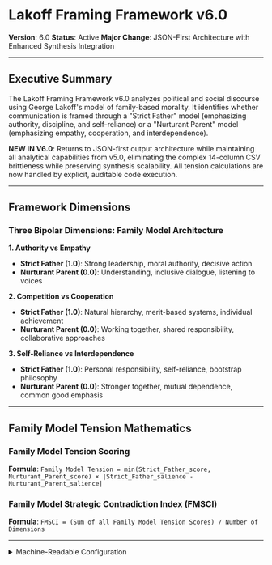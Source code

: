 # Lakoff Framing Framework v6.0

**Version**: 6.0
**Status**: Active
**Major Change**: JSON-First Architecture with Enhanced Synthesis Integration

---

## Executive Summary

The Lakoff Framing Framework v6.0 analyzes political and social discourse using George Lakoff's model of family-based morality. It identifies whether communication is framed through a "Strict Father" model (emphasizing authority, discipline, and self-reliance) or a "Nurturant Parent" model (emphasizing empathy, cooperation, and interdependence). 

**NEW IN V6.0**: Returns to JSON-first output architecture while maintaining all analytical capabilities from v5.0, eliminating the complex 14-column CSV brittleness while preserving synthesis scalability. All tension calculations are now handled by explicit, auditable code execution.

---

## Framework Dimensions

### **Three Bipolar Dimensions: Family Model Architecture**

**1. Authority vs Empathy**
- **Strict Father (1.0)**: Strong leadership, moral authority, decisive action
- **Nurturant Parent (0.0)**: Understanding, inclusive dialogue, listening to voices

**2. Competition vs Cooperation**  
- **Strict Father (1.0)**: Natural hierarchy, merit-based systems, individual achievement
- **Nurturant Parent (0.0)**: Working together, shared responsibility, collaborative approaches

**3. Self-Reliance vs Interdependence**
- **Strict Father (1.0)**: Personal responsibility, self-reliance, bootstrap philosophy  
- **Nurturant Parent (0.0)**: Stronger together, mutual dependence, common good emphasis

---

## Family Model Tension Mathematics

### **Family Model Tension Scoring**

**Formula**: `Family Model Tension = min(Strict_Father_score, Nurturant_Parent_score) × |Strict_Father_salience - Nurturant_Parent_salience|`

### **Family Model Strategic Contradiction Index (FMSCI)**

**Formula**: `FMSCI = (Sum of all Family Model Tension Scores) / Number of Dimensions`

---

<details><summary>Machine-Readable Configuration</summary>

```json
{
  "name": "lakoff_framing_v6_0",
  "version": "v6.0",
  "display_name": "Lakoff Framing Framework v6.0",
  "analysis_variants": {
    "default": {
      "description": "Complete salience-weighted family model analysis with raw scoring only - mathematical tension calculations handled by code execution.",
      "analysis_prompt": "Phase 1: Cognitive Priming: You are an expert in cognitive linguistics and political psychology, specializing in Lakoff's family model theory. Phase 2: Framework Methodology: Your task is to analyze the text using the Lakoff Framing Framework v6.0. Phase 3: Operational Definitions: Evaluate three bipolar dimensions on a scale from Strict Father (1.0) to Nurturant Parent (0.0): Authority vs. Empathy, Competition vs. Cooperation, and Self-Reliance vs. Interdependence. Phase 4: Scoring Protocol: For each dimension, provide ONLY: (1) Raw score (0.0-1.0) representing the position on the Strict Father to Nurturant Parent spectrum, (2) Strict Father salience (0.0-1.0) based on prominence of authoritarian themes, (3) Nurturant Parent salience (0.0-1.0) based on prominence of cooperative themes, (4) Confidence score (0.0-1.0) based on evidence strength, (5) Supporting quotes with contextual analysis. DO NOT perform any mathematical calculations such as tension scores or FMSCI - this will be handled by code execution. Phase 5: JSON Structure Requirements: Your response must be a structured JSON object with nested data for raw scores only (NO calculated metrics), evidence organized by dimension, and reasoning for each assessment. Phase 6: Output Specification: Return a single, valid JSON object with raw dimensional scores only - NO tension calculations, FMSCI, or derived metrics. All mathematical processing will be handled by code execution."
    }
  },
  "dimension_groups": {
    "family_model_axes": ["authority_vs_empathy", "competition_vs_cooperation", "self_reliance_vs_interdependence"]
  },
  "calculation_spec": {
    "family_model_tension_mathematics": "Family model tension quantification for bipolar dimensions using formula: Family Model Tension = min(dimension_score, 1.0 - dimension_score) × |salience_effect|.",
    "family_model_tensions": {
      "authority_empathy_tension": "min(authority_vs_empathy, 1.0 - authority_vs_empathy) * abs(strict_father_salience_authority - nurturant_parent_salience_authority)",
      "competition_cooperation_tension": "min(competition_vs_cooperation, 1.0 - competition_vs_cooperation) * abs(strict_father_salience_competition - nurturant_parent_salience_competition)",
      "self_reliance_interdependence_tension": "min(self_reliance_vs_interdependence, 1.0 - self_reliance_vs_interdependence) * abs(strict_father_salience_self_reliance - nurturant_parent_salience_self_reliance)"
    },
    "family_model_strategic_contradiction_index": "(authority_empathy_tension + competition_cooperation_tension + self_reliance_interdependence_tension) / 3"
  },
  "reliability_rubric": {
    "cronbachs_alpha": {
      "excellent": [0.80, 1.0],
      "good": [0.70, 0.79],
      "acceptable": [0.60, 0.69],
      "poor": [0.0, 0.59]
    },
    "notes": "Defines quality thresholds for framework reliability. The Synthesis Agent uses this for automated fit assessment."
  },
  "output_contract": {
    "schema": {
      "worldview": "string",
      "scores": "object",
      "evidence": "object",
      "reasoning": "object",
      "tension_analysis": "object"
    },
    "structured_data_requirements": {
      "scores": {
        "description": "Nested object containing ONLY raw dimensional scores (NO calculated metrics)",
        "structure": {
          "dimensions": {
            "authority_vs_empathy": {
              "score": "number (0.0-1.0)",
              "strict_father_salience": "number (0.0-1.0)",
              "nurturant_parent_salience": "number (0.0-1.0)",
              "confidence": "number (0.0-1.0)"
            },
            "competition_vs_cooperation": {
              "score": "number (0.0-1.0)",
              "strict_father_salience": "number (0.0-1.0)",
              "nurturant_parent_salience": "number (0.0-1.0)",
              "confidence": "number (0.0-1.0)"
            },
            "self_reliance_vs_interdependence": {
              "score": "number (0.0-1.0)",
              "strict_father_salience": "number (0.0-1.0)",
              "nurturant_parent_salience": "number (0.0-1.0)",
              "confidence": "number (0.0-1.0)"
            }
          },
          "metadata": {
            "total_dimensions": "number",
            "analysis_completeness": "number (0.0-1.0)"
          }
        }
      },
      "evidence": {
        "description": "Nested object containing structured evidence data for audit and replication",
        "structure": {
          "by_dimension": {
            "authority_vs_empathy": [
              {
                "quote_id": "string",
                "quote_text": "string", 
                "confidence": "number (0.0-1.0)",
                "context_type": "string",
                "family_model_justification": "string"
              }
            ],
            "competition_vs_cooperation": "array_of_evidence_objects",
            "self_reliance_vs_interdependence": "array_of_evidence_objects"
          },
          "metadata": {
            "total_quotes": "number",
            "average_confidence": "number"
          }
        }
      }
    },
    "instructions": "IMPORTANT: Your response MUST be a single, valid JSON object containing all required fields with the nested structures specified above. The tension_analysis should contain qualitative reasoning about family model patterns (NO mathematical calculations). All numerical scores must be between 0.0 and 1.0. DO NOT compute tension scores, FMSCI, or derived metrics - provide ONLY raw dimensional scores, salience values, confidence, and evidence."
  }
}
```

</details>